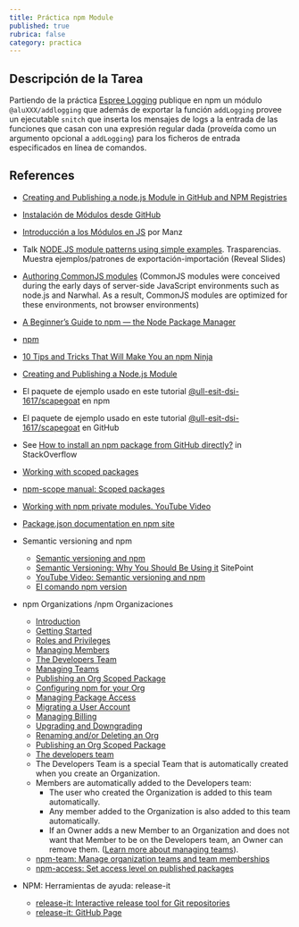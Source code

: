 ```yaml
---
title: Práctica npm Module
published: true
rubrica: false
category: practica
---
```


## Descripción de la Tarea

Partiendo de la práctica [Espree Logging]({{site.baseurl}}/practicas/esprima-logging) publique en npm un módulo  `@aluXXX/addlogging` que además de exportar la función `addLogging` provee un ejecutable `snitch` que inserta los mensajes de logs a la entrada de las funciones que casan con una expresión regular dada (proveída como un argumento opcional a `addLogging`) para los ficheros de entrada especificados en línea de comandos.


## References

* [Creating and Publishing a node.js Module in GitHub and NPM Registries]({{site.baseurl}}/assets/temas/introduccion-a-javascript/creating-and-publishing-npm-module)
* [Instalación de Módulos desde GitHub]({{site.baseurl}}/assets/temas/introduccion-a-javascript/nodejspackages.html#instalaci%C3%B3n-desde-github)
* [Introducción a los Módulos en JS](https://lenguajejs.com/automatizadores/introduccion/commonjs-vs-es-modules/) por Manz
* Talk [NODE.JS module patterns using simple examples](https://darrenderidder.github.io/talks/ModulePatterns). Trasparencias. Muestra ejemplos/patrones de exportación-importación (Reveal Slides)
* [Authoring CommonJS modules](http://know.cujojs.com/tutorials/modules/authoring-cjs-modules)  (CommonJS modules were conceived during the early days of server-side JavaScript environments such as node.js and Narwhal. As a result, CommonJS modules are optimized for these environments, not browser environments)

* [A Beginner’s Guide to npm — the Node Package Manager](https://www.sitepoint.com/beginners-guide-node-package-manager/)
* [npm](npm.html)
* [10 Tips and Tricks That Will Make You an npm Ninja](https://www.sitepoint.com/10-npm-tips-and-tricks/)

* [Creating and Publishing a Node.js Module](creating-and-publishing-npm-module) 
* El paquete de ejemplo usado en este tutorial [@ull-esit-dsi-1617/scapegoat](https://www.npmjs.com/package/@ull-esit-dsi-1617/scapegoat) en npm
* El paquete de ejemplo usado en este tutorial [@ull-esit-dsi-1617/scapegoat](https://github.com/ULL-ESIT-DSI-1617/scapegoat) en GitHub
* See [How to install an npm package from GitHub directly?](https://stackoverflow.com/questions/17509669/how-to-install-an-npm-package-from-github-directly) in StackOverflow

* [Working with scoped packages](https://docs.npmjs.com/getting-started/scoped-packages)
* [npm-scope manual: Scoped packages](https://docs.npmjs.com/misc/scope#publishing-public-scoped-packages-to-the-public-npm-registry)
* [Working with npm private modules. YouTube Video](https://youtu.be/O6JoXGnHK_Y)

* [Package.json documentation en npm site](https://docs.npmjs.com/files/package.json)


* Semantic versioning and npm
    * [Semantic versioning and npm](https://docs.npmjs.com/getting-started/semantic-versioning)
    * [Semantic Versioning: Why You Should Be Using it](https://www.sitepoint.com/semantic-versioning-why-you-should-using/) SitePoint
    * [YouTube Video: Semantic versioning and npm](https://youtu.be/kK4Meix58R4)
    * [El comando npm version](https://docs.npmjs.com/cli/version)

* npm Organizations /npm Organizaciones
    *   [Introduction](https://www.npmjs.com/docs/orgs/./)
    *   [Getting Started](https://www.npmjs.com/docs/orgs/getting-started.html)
    *   [Roles and Privileges](https://www.npmjs.com/docs/orgs/roles-and-privileges.html)
    *   [Managing Members](https://www.npmjs.com/docs/orgs/managing-members.html)
    *   [The Developers Team](https://www.npmjs.com/docs/orgs/the-developers-team.html)
    *   [Managing Teams](https://www.npmjs.com/docs/orgs/managing-teams.html)
    *   [Publishing an Org Scoped Package](https://www.npmjs.com/docs/orgs/publishing-an-org-scoped-package.html)
    *   [Configuring npm for your Org](https://www.npmjs.com/docs/orgs/configuring-npm-for-your-org.html)
    *   [Managing Package Access](https://www.npmjs.com/docs/orgs/managing-package-access.html)
    *   [Migrating a User Account](https://www.npmjs.com/docs/orgs/migrating-a-user-account.html)
    *   [Managing Billing](https://www.npmjs.com/docs/orgs/managing-billing.html)
    *   [Upgrading and Downgrading](https://www.npmjs.com/docs/orgs/upgrading-and-downgrading.html)
    *   [Renaming and/or Deleting an Org](https://www.npmjs.com/docs/orgs/renaming-and-or-deleting-an-org.html)
    * [Publishing an Org Scoped Package](https://www.npmjs.com/docs/orgs/publishing-an-org-scoped-package.html)
    * [The developers team](https://www.npmjs.com/docs/orgs/the-developers-team.html)
    - The Developers Team is a special Team that is automatically created when you create an Organization. 
    - Members are automatically added to the Developers team:
        - The user who created the Organization is added to this team automatically.
        - Any member added to the Organization is also added to this team automatically.
        - If an Owner adds a new Member to an Organization and does not want that Member to be on the Developers team, an Owner can remove them. ([Learn more about managing teams](https://www.npmjs.com/docs/orgs/managing-teams.html)).
    * [npm-team: Manage organization teams and team memberships](https://docs.npmjs.com/cli/team)
    * [npm-access: Set access level on published packages](https://docs.npmjs.com/cli/access)

* NPM: Herramientas de ayuda: release-it
    * [release-it: Interactive release tool for Git repositories](https://github.com/webpro/release-it)
    * [release-it: GitHub Page](https://webpro.github.io/release-it/)
